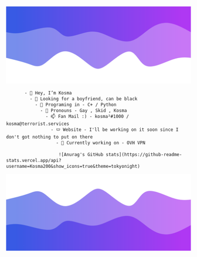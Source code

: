 ![alt text](https://raw.githubusercontent.com/Gowixx/Gowixx/master/header.png)

           - 👋 Hey, I’m Kosma 
             - 👀 Looking for a boyfriend, can be black
               - 🌱 Programing in - C+ / Python
                 - 💞️ Pronouns - Gay , Skid , Kosma
                   - 📫 Fan Mail :) - kosma²#1000 / kosma@terrorist.services 
                     - 🩲 Website - I'll be working on it soon since I don't got nothing to put on there 
                       - 💎 Currently working on - OVH VPN

                        ![Anurag's GitHub stats](https://github-readme-stats.vercel.app/api?username=Kosma200&show_icons=true&theme=tokyonight)

![alt text](https://raw.githubusercontent.com/Gowixx/Gowixx/master/footer.png)

